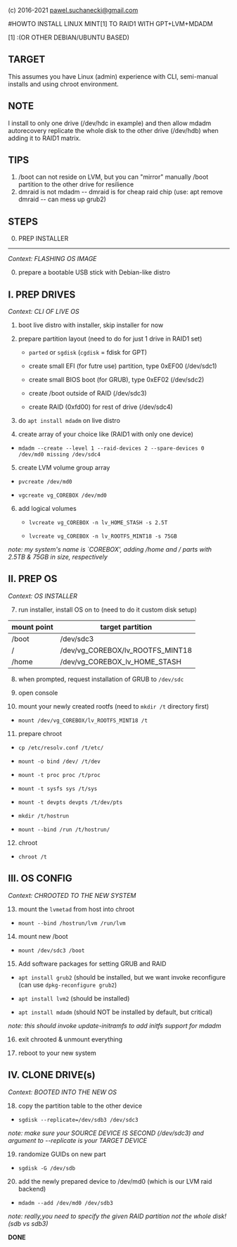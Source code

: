 (c) 2016-2021 pawel.suchanecki@gmail.com


#HOWTO INSTALL LINUX MINT[1] TO RAID1 WITH GPT+LVM+MDADM

[1] :(OR OTHER DEBIAN/UBUNTU BASED)


TARGET
---
This assumes you have Linux (admin) experience with CLI, semi-manual installs and using chroot environment.

NOTE
---
I install to only one drive (/dev/hdc in example) and then allow mdadm autorecovery replicate the whole disk to the other drive (/dev/hdb) when adding it to RAID1 matrix.

TIPS
--- 

1. /boot can not reside on LVM, but you can "mirror" manually /boot partition to the other drive for resilience
2. dmraid is not mdadm -- dmraid is for cheap raid chip (use: apt remove dmraid -- can mess up grub2)  



## STEPS


0. PREP INSTALLER
---
 
*Context: FLASHING OS IMAGE*

0. prepare a bootable USB stick with Debian-like distro




I. PREP DRIVES
---

*Context: CLI OF LIVE OS*

1. boot live distro with installer, skip installer for now

2. prepare partition layout (need to do for just 1 drive in RAID1 set)

   * `parted` or `sgdisk` (`cgdisk` = fdisk for GPT)
   
   * create small EFI (for futre use) partition, type 0xEF00 (/dev/sdc1)

   * create small BIOS boot (for GRUB), type 0xEF02 (/dev/sdc2)

   * create /boot outside of RAID (/dev/sdc3)

   * create RAID (0xfd00) for rest of drive (/dev/sdc4)

3. do `apt install mdadm` on live distro

4. create array of your choice like (RAID1 with only one device)

  * `mdadm --create --level 1 --raid-devices 2 --spare-devices 0 /dev/md0 missing /dev/sdc4`

5. create LVM volume group array

  * `pvcreate /dev/md0`

  * `vgcreate vg_COREBOX /dev/md0`

6. add logical volumes 

   * `lvcreate vg_COREBOX -n lv_HOME_STASH -s 2.5T`

   * `lvcreate vg_COREBOX -n lv_ROOTFS_MINT18 -s 75GB`

*note: my system's name is `COREBOX', adding /home and / parts with 2.5TB & 75GB in size, respectively*



II. PREP OS
---

*Context: OS INSTALLER*

7. run installer, install OS on to (need to do it custom disk setup)

mount point | target partition 
------------|--------------------
/boot | /dev/sdc3
/ | /dev/vg_COREBOX/lv_ROOTFS_MINT18
/home | /dev/vg_COREBOX_lv_HOME_STASH

8. when prompted, request installation of GRUB to `/dev/sdc`

9. open console

10. mount your newly created rootfs (need to `mkdir /t` directory first)

  * `mount /dev/vg_COREBOX/lv_ROOTFS_MINT18 /t`

11. prepare chroot

  * `cp /etc/resolv.conf /t/etc/`

  * `mount -o bind /dev/ /t/dev`

  * `mount -t proc proc /t/proc`

  * `mount -t sysfs sys /t/sys`

  * `mount -t devpts devpts /t/dev/pts`

  * `mkdir /t/hostrun`

  * `mount --bind /run /t/hostrun/`

12. chroot

   * `chroot /t`



III. OS CONFIG 
---

*Context: CHROOTED TO THE NEW SYSTEM*

13. mount the `lvmetad` from host into chroot

   * `mount --bind /hostrun/lvm /run/lvm`

14. mount new /boot

   * `mount /dev/sdc3 /boot`

15. Add software packages for setting GRUB and RAID 
  
   * `apt install grub2` (should be installed, but we want invoke reconfigure (can use `dpkg-reconfigure grub2`)

   * `apt install lvm2` (should be installed)

   * `apt install mdadm` (should NOT be installed by default, but critical)

   *note: this should invoke update-initramfs to add initfs support for mdadm*

16. exit chrooted & unmount everything

17. reboot to your new system



IV. CLONE DRIVE(s)
---

*Context: BOOTED INTO THE NEW OS*

18. copy the partition table to the other device

  * `sgdisk --replicate=/dev/sdb3 /dev/sdc3`

*note: make sure your SOURCE DEVICE IS SECOND (/dev/sdc3) and argument to --replicate is your TARGET DEVICE*

19. randomize GUIDs on new part

  * `sgdisk -G /dev/sdb`

20. add the newly prepared device to /dev/md0 (which is our LVM raid backend)

   * `mdadm --add /dev/md0 /dev/sdb3`

*note: really,you need to specify the given RAID partition not the whole disk! (sdb vs sdb3)*

**DONE**
